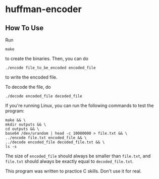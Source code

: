 # huffman-encoder #

## How To Use ##

Run 

```
make
``` 

to create the binaries. Then, you can do 

```
./encode file_to_be_encoded encoded_file
```

to write the encoded file. 

To decode the file, do 

```
./decode encoded_file decoded_file
```

If you're running Linux, you can run the following commands to test the program:

```
make && \
mkdir outputs && \
cd outputs && \
base64 /dev/urandom | head -c 10000000 > file.txt && \
../encode file.txt encoded_file && \
../decode encoded_file decoded_file.txt && \
ls -s
```

The size of `encoded_file` should always be smaller than `file.txt`, and `file.txt` should always be exactly equal to `decoded_file.txt`.

This program was written to practice C skills. Don't use it for real.


